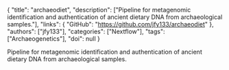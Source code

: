 {
  "title": "archaeodiet",
  "description": ["Pipeline for metagenomic identification and authentication of ancient dietary DNA from archaeological samples."],
  "links": {
    "GitHub": "https://github.com/jfy133/archaeodiet"
  },
  "authors": ["jfy133"],
  "categories": ["Nextflow"],
  "tags": ["Archaeogenetics"],
  "doi": null
}

<!-- Generated by csv2md.R – do not edit by hand -->

Pipeline for metagenomic identification and authentication of ancient dietary DNA from archaeological samples.
